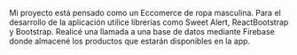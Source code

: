 Mi proyecto está pensado como un Eccomerce de ropa masculina. Para el desarrollo de la aplicación utilice librerias como Sweet Alert, ReactBootstrap y Bootstrap. Realicé una llamada a una base de datos mediante Firebase donde almacené los productos que estarán disponibles en la app.
